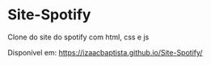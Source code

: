 # Site-Spotify

Clone do site do spotify com html, css e js

Disponível em: https://izaacbaptista.github.io/Site-Spotify/
